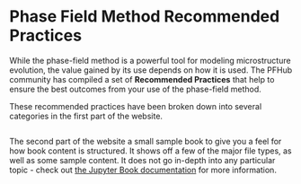 # Phase Field Method Recommended Practices

While the phase-field method is a powerful tool for modeling microstructure evolution, the value gained by its use depends on how it is used. The PFHub community has compiled a set of **Recommended Practices** that help to ensure the best outcomes from your use of the phase-field method.

These recommended practices have been broken down into several categories in the first part of the website.


```{tableofcontents}
```

The second part of the website a small sample book to give you a feel for how book content is
structured.
It shows off a few of the major file types, as well as some sample content.
It does not go in-depth into any particular topic - check out [the Jupyter Book documentation](https://jupyterbook.org) for more information.
